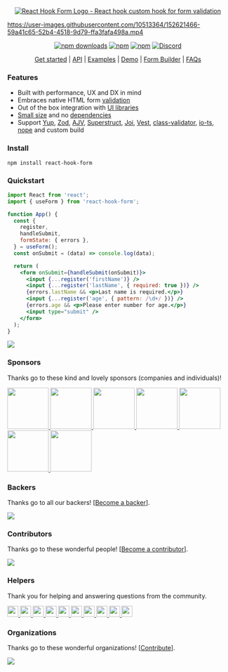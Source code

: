 <div align="center">
        <a href="https://react-hook-form.com" title="React Hook Form - Simple React forms validation">
            <img src="https://raw.githubusercontent.com/react-hook-form/react-hook-form/master/docs/logo.png" alt="React Hook Form Logo - React hook custom hook for form validation" />
        </a>
</div>

https://user-images.githubusercontent.com/10513364/152621466-59a41c65-52b4-4518-9d79-ffa3fafa498a.mp4

<div align="center">

[![npm downloads](https://img.shields.io/npm/dm/react-hook-form.svg?style=for-the-badge)](https://www.npmjs.com/package/react-hook-form)
[![npm](https://img.shields.io/npm/dt/react-hook-form.svg?style=for-the-badge)](https://www.npmjs.com/package/react-hook-form)
[![npm](https://img.shields.io/npm/l/react-hook-form?style=for-the-badge)](https://github.com/react-hook-form/react-hook-form/blob/master/LICENSE)
[![Discord](https://img.shields.io/discord/754891658327359538.svg?style=for-the-badge&label=&logo=discord&logoColor=ffffff&color=7389D8&labelColor=6A7EC2)](https://discord.gg/yYv7GZ8)

</div>

<p align="center">
  <a href="https://react-hook-form.com/get-started">Get started</a> | 
  <a href="https://react-hook-form.com/api">API</a> |
  <a href="https://github.com/bluebill1049/react-hook-form/tree/master/examples">Examples</a> |
  <a href="https://react-hook-form.com">Demo</a> |
  <a href="https://react-hook-form.com/form-builder">Form Builder</a> |
  <a href="https://react-hook-form.com/faqs">FAQs</a>
</p>

### Features

- Built with performance, UX and DX in mind
- Embraces native HTML form [validation](https://react-hook-form.com/get-started#Applyvalidation)
- Out of the box integration with [UI libraries](https://codesandbox.io/s/react-hook-form-v7-controller-5h1q5)
- [Small size](https://bundlephobia.com/result?p=react-hook-form@latest) and no [dependencies](./package.json)
- Support [Yup](https://github.com/jquense/yup), [Zod](https://github.com/vriad/zod), [AJV](https://github.com/ajv-validator/ajv), [Superstruct](https://github.com/ianstormtaylor/superstruct), [Joi](https://github.com/hapijs/joi), [Vest](https://github.com/ealush/vest), [class-validator](https://github.com/typestack/class-validator), [io-ts](https://github.com/gcanti/io-ts), [nope](https://github.com/bvego/nope-validator) and custom build

### Install

    npm install react-hook-form

### Quickstart

```jsx
import React from 'react';
import { useForm } from 'react-hook-form';

function App() {
  const {
    register,
    handleSubmit,
    formState: { errors },
  } = useForm();
  const onSubmit = (data) => console.log(data);

  return (
    <form onSubmit={handleSubmit(onSubmit)}>
      <input {...register('firstName')} />
      <input {...register('lastName', { required: true })} />
      {errors.lastName && <p>Last name is required.</p>}
      <input {...register('age', { pattern: /\d+/ })} />
      {errors.age && <p>Please enter number for age.</p>}
      <input type="submit" />
    </form>
  );
}
```

<a href="https://ui.dev/bytes/?r=bill">
  <img src="https://raw.githubusercontent.com/react-hook-form/react-hook-form/master/docs/ads-1.jpeg" />
</a>

### Sponsors

Thanks go to these kind and lovely sponsors (companies and individuals)!

<a
    target = _blank
    href = 'https://wantedlyinc.com'
/>
    <img
        width = 94
        src = 'https://images.opencollective.com/wantedly/d94e44e/logo/256.png'
    />
</a>
<a
    target = _blank
    href = 'https://underbelly.is'
/>
    <img
        width = 94
        src = 'https://images.opencollective.com/underbelly/989a4a6/logo/256.png'
    />
</a>
<a
    target = _blank
    href = 'https://leniolabs.com'
/>
    <img
        width = 94
        src = 'https://images.opencollective.com/leniolabs_/63e9b6e/logo/256.png'
    />
</a>
<a
    target = _blank
    href = 'https://graphcms.com'
/>
    <img
        width = 94
        src = 'https://avatars.githubusercontent.com/u/31031438'
    />
</a>
<a
    target = _blank
    href = 'https://kanamekey.com'
/>
    <img
        width = 94
        src = 'https://images.opencollective.com/kaname/d15fd98/logo/256.png'
    />
</a>
<a
    target = _blank
    href = 'https://feathery.io'
/>
    <img
        width = 94
        src = 'https://images.opencollective.com/feathery1/c29b0a1/logo/256.png'
    />
</a>
<a
    target = _blank
    href = 'https://getform.io'
/>
    <img
        width = 94
        src = 'https://images.opencollective.com/getformio2/3c978c8/avatar/256.png'
    />
</a>

### Backers

Thanks go to all our backers! [[Become a backer](https://opencollective.com/react-hook-form#backer)].

<a href="https://opencollective.com/react-hook-form#backers">
    <img src="https://opencollective.com/react-hook-form/backers.svg?width=950" />
</a>

### Contributors

Thanks go to these wonderful people! [[Become a contributor](CONTRIBUTING.md)].

<a href="https://github.com/react-hook-form/react-hook-form/graphs/contributors">
  <img src="https://opencollective.com/react-hook-form/contributors.svg?width=890&button=false" />
</a>

### Helpers

Thank you for helping and answering questions from the community.

<a href = 'https://github.com/leapful'>
    <img
        width = 25
        src = 'https://avatars.githubusercontent.com/u/18494222'
    />
</a>
<a href = 'https://github.com/thanh-nguyen-95'>
    <img
        width = 25
        src = 'https://avatars.githubusercontent.com/u/44762180'
    />
</a>
<a href = 'https://github.com/slugmandrew'>
    <img
        width = 25
        src = 'https://avatars.githubusercontent.com/u/153625'
    />
</a>
<a href = 'https://github.com/lundn'>
    <img
        width = 25
        src = 'https://avatars.githubusercontent.com/u/4386964'
    />
</a>
<a href = 'https://github.com/ritikbanger'>
    <img
        width = 25
        src = 'https://avatars.githubusercontent.com/u/47841501'
    />
</a>
<a href = 'https://github.com/fahadsohail482'>
    <img
        width = 25
        src = 'https://avatars.githubusercontent.com/u/46647496'
    />
</a>
<a href = 'https://github.com/getTobiasNielsen'>
    <img
        width = 25
        src = 'https://avatars.githubusercontent.com/u/54803528'
    />
</a>
<a href = 'https://github.com/jfreedman0212'>
    <img
        width = 25
        src = 'https://avatars.githubusercontent.com/u/31392256'
    />
</a>
<a href = 'https://github.com/marr'>
    <img
        width = 25
        src = 'https://avatars.githubusercontent.com/u/44376'
    />
</a>
<a href = 'https://github.com/Moshyfawn'>
    <img
        width = 25
        src = 'https://avatars.githubusercontent.com/u/16290753'
    />
</a>

### Organizations

Thanks go to these wonderful organizations! [[Contribute](https://opencollective.com/react-hook-form/contribute)].

<a href="https://github.com/react-hook-form/react-hook-form/graphs/contributors">
    <img src="https://opencollective.com/react-hook-form/organizations.svg?width=890" />
</a>

<!--  -->

<!-- Generated @ 2022 / 08 / 27  23:12:32 -->

